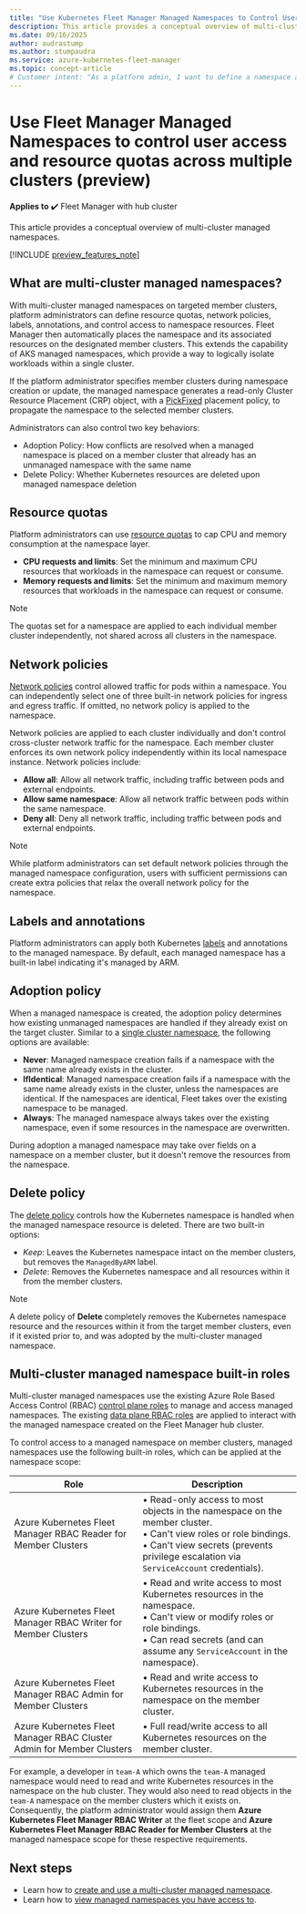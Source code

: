 ```yaml
---
title: "Use Kubernetes Fleet Manager Managed Namespaces to Control User Access and Resource Quotas across Multiple Clusters"
description: This article provides a conceptual overview of multi-cluster managed namespaces using Azure Kubernetes Fleet Manager.
ms.date: 09/16/2025
author: audrastump
ms.author: stumpaudra
ms.service: azure-kubernetes-fleet-manager
ms.topic: concept-article
# Customer intent: "As a platform admin, I want to define a namespace and deploy it across selected fleet clusters so I can delegate application teams access to resources on any cluster where the namespace exists."
---
```

# Use Fleet Manager Managed Namespaces to control user access and resource quotas across multiple clusters (preview)

**Applies to** :heavy_check_mark: Fleet Manager with hub cluster

This article provides a conceptual overview of multi-cluster managed namespaces.
 
[!INCLUDE [preview_features_note](./includes/preview/preview-callout.md)]

## What are multi-cluster managed namespaces?

With multi-cluster managed namespaces on targeted member clusters, platform administrators can define resource quotas, network policies, labels, annotations, and control access to namespace resources. Fleet Manager then automatically places the namespace and its associated resources on the designated member clusters. This extends the capability of AKS managed namespaces, which provide a way to logically isolate workloads within a single cluster. 

If the platform administrator specifies member clusters during namespace creation or update, the managed namespace generates a read-only Cluster Resource Placement (CRP) object, with a [PickFixed](./concepts-resource-propagation.md#pickfixed-placement-type) placement policy, to propagate the namespace to the selected member clusters. 

Administrators can also control two key behaviors: 
* Adoption Policy: How conflicts are resolved when a managed namespace is placed on a member cluster that already has an unmanaged namespace with the same name
* Delete Policy: Whether Kubernetes resources are deleted upon managed namespace deletion

## Resource quotas

Platform administrators can use [resource quotas](../aks/concepts-managed-namespaces.md#resource-quotas) to cap CPU and memory consumption at the namespace layer.

- **CPU requests and limits**: Set the minimum and maximum CPU resources that workloads in the namespace can request or consume.
- **Memory requests and limits**: Set the minimum and maximum memory resources that workloads in the namespace can request or consume.

> [!NOTE]
> The quotas set for a namespace are applied to each individual member cluster independently, not shared across all clusters in the namespace.

## Network policies

[Network policies](../aks/use-network-policies.md) control allowed traffic for pods within a namespace. You can independently select one of three built-in network policies for ingress and egress traffic. If omitted, no network policy is applied to the namespace.

Network policies are applied to each cluster individually and don't control cross-cluster network traffic for the namespace. Each member cluster enforces its own network policy independently within its local namespace instance. Network policies include:

- **Allow all**: Allow all network traffic, including traffic between pods and external endpoints.
- **Allow same namespace**: Allow all network traffic between pods within the same namespace.
- **Deny all**: Deny all network traffic, including traffic between pods and external endpoints.

> [!NOTE]
> While platform administrators can set default network policies through the managed namespace configuration, users with sufficient permissions can create extra policies that relax the overall network policy for the namespace.

## Labels and annotations

Platform administrators can apply both Kubernetes [labels](https://kubernetes.io/docs/concepts/overview/working-with-objects/labels/) and annotations to the managed namespace. By default, each managed namespace has a built-in label indicating it's managed by ARM.

## Adoption policy

When a managed namespace is created, the adoption policy determines how existing unmanaged namespaces are handled if they already exist on the target cluster. Similar to a [single cluster namespace](../aks/concepts-managed-namespaces.md#adoption-policy), the following options are available:

- **Never**: Managed namespace creation fails if a namespace with the same name already exists in the cluster.
- **IfIdentical**: Managed namespace creation fails if a namespace with the same name already exists in the cluster, unless the namespaces are identical. If the namespaces are identical, Fleet takes over the existing namespace to be managed.
- **Always**: The managed namespace always takes over the existing namespace, even if some resources in the namespace are overwritten.

During adoption a managed namespace may take over fields on a namespace on a member cluster, but it doesn't remove the resources from the namespace.

## Delete policy

The [delete policy](../aks/concepts-managed-namespaces.md#delete-policy) controls how the Kubernetes namespace is handled when the managed namespace resource is deleted. There are two built-in options:

* *Keep*: Leaves the Kubernetes namespace intact on the member clusters, but removes the `ManagedByARM` label.
* *Delete*: Removes the Kubernetes namespace and all resources within it from the member clusters.

> [!NOTE]
> A delete policy of **Delete** completely removes the Kubernetes namespace resource and the resources within it from the target member clusters, even if it existed prior to, and was adopted by the multi-cluster managed namespace.

## Multi-cluster managed namespace built-in roles

Multi-cluster managed namespaces use the existing Azure Role Based Access Control (RBAC) [control plane roles](./concepts-rbac.md#control-plane) to manage and access managed namespaces. The existing [data plane RBAC roles](./concepts-rbac.md#data-plane) are applied to interact with the managed namespace created on the Fleet Manager hub cluster. 

To control access to a managed namespace on member clusters, managed namespaces use the following built-in roles, which can be applied at the namespace scope:

| Role | Description |
|------|-------------|
| Azure Kubernetes Fleet Manager RBAC Reader for Member Clusters | • Read-only access to most objects in the namespace on the member cluster. <br> • Can't view roles or role bindings. <br> • Can't view secrets (prevents privilege escalation via `ServiceAccount` credentials). |
| Azure Kubernetes Fleet Manager RBAC Writer for Member Clusters | • Read and write access to most Kubernetes resources in the namespace. <br> • Can't view or modify roles or role bindings. <br> • Can read secrets (and can assume any `ServiceAccount` in the namespace). |
| Azure Kubernetes Fleet Manager RBAC Admin for Member Clusters | • Read and write access to Kubernetes resources in the namespace on the member cluster. |
| Azure Kubernetes Fleet Manager RBAC Cluster Admin for Member Clusters | • Full read/write access to all Kubernetes resources on the member cluster. |

For example, a developer in `team-A` which owns the `team-A` managed namespace would need to read and write Kubernetes resources in the namespace on the hub cluster. They would also need to read objects in the `team-A` namespace on the member clusters which it exists on. Consequently, the platform administrator would assign them **Azure Kubernetes Fleet Manager RBAC Writer** at the fleet scope and **Azure Kubernetes Fleet Manager RBAC Reader for Member Clusters** at the managed namespace scope for these respective requirements.


## Next steps

- Learn how to [create and use a multi-cluster managed namespace](./howto-managed-namespaces.md).
- Learn how to [view managed namespaces you have access to](./howto-managed-namespaces-access.md).
